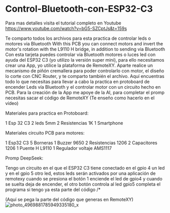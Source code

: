 # Control-Bluetooth-con-ESP32-C3
Para mas detalles visita el tutorial completo en Youtube
https://www.youtube.com/watch?v=bG5-SZCptJs&t=159s

Te comparto todos los archivos para esta practica de controlar leds o motores via Bluetooth
With this PCB you can connect motors and invert the motor's rotation with the L9110 H bridge, in addition to sending via Bluetooth
Con esta tarjeta puedes controlar vía Bluetooth motores o luces led con ayuda del ESP32 C3 (yo utilizo la versión super mini), para ello necesitamos crear una App, yo utilice la plataforma de RemoteXY.
Aparte realice un mecanismo de piñón cremallera para poder controlarlo con motor, el diseño lo corte con CNC Router, y te comparto también el archivo.
Aquí encuentras todo lo que necesitas para llevar a cabo la practica en protoboard de encender Leds vía Bluetooth y el controlar motor con un circuito hecho en PCB.
Para la creación de la App me apoye de la AI, para completar el promp necesitas sacar el código de RemoteXY (Te enseño como hacerlo en el vídeo)

Materiales para practica en Protoboard:

1 Esp 32 C3
2 leds 5mm
2 Resistencias 1K
1 Smartphone


Materiales circuito PCB para motores:

1 Esp32 C3
5 Borneras
1 Buzzer 9650
2 Resistencias 1206
2 Capacitores 1206
1 Puente H L9110
1 Regulador voltaje AMS1117


Promp DeepSeek:

Tengo un circuito en el que el ESP32 C3 tiene conectado en el gpio 4 un led y en el gpio 5 otro led, estos leds serán activados por una aplicación de remotexy cuando se presiona el botón 1 enciende el led de gpio4 y cuando se suelta deja de encender, el otro botón controla al led gpio5 completa el programa si tengo ya esta parte del código /*

(Aquí se pega la parte del código que generas en RemoteXY)
![photo_4969881785949335180_x](https://github.com/user-attachments/assets/aa2beea6-a683-4ee1-830f-b411cdb5fc2b)



